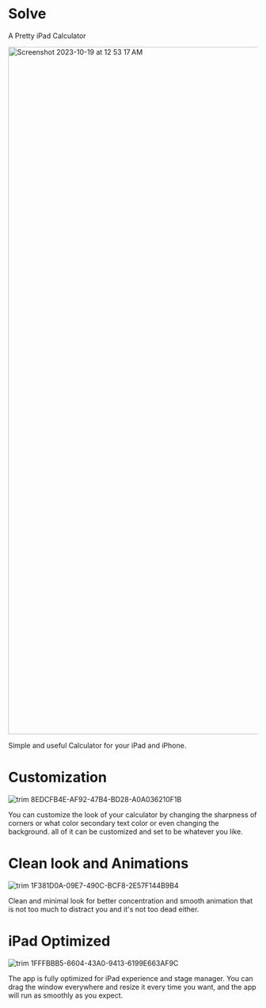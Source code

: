 # Solve

A Pretty iPad Calculator 

<img width="1389" alt="Screenshot 2023-10-19 at 12 53 17 AM" src="https://github.com/m1naderi/Solve/assets/43914990/43e11e5f-69dc-4be7-890a-5ac9c66721c0">

Simple and useful Calculator for your iPad and iPhone.
# Customization

![trim 8EDCFB4E-AF92-47B4-BD28-A0A036210F1B](https://github.com/m1naderi/Solve/assets/43914990/43d85c51-0317-4f3c-815d-53dda135b576)

You can customize the look of your calculator by changing the sharpness of corners or what color secondary text color or even changing the background. all of it can be customized and set to be whatever you like.

# Clean look and Animations

![trim 1F381D0A-09E7-490C-BCF8-2E57F144B9B4](https://github.com/m1naderi/Solve/assets/43914990/0255c282-698d-4880-8966-e2a214bce46e)

Clean and minimal look for better concentration and smooth animation that is not too much to distract you and it's not too dead either.

# iPad Optimized

![trim 1FFFBBB5-6604-43A0-9413-6199E663AF9C](https://github.com/m1naderi/Solve/assets/43914990/1cedccd1-d9c4-41aa-ae35-dfe0592c17b5)

The app is fully optimized for iPad experience and stage manager. You can drag the window everywhere and resize it every time you want, and the app will run as smoothly as you expect.


